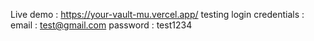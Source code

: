 Live demo : https://your-vault-mu.vercel.app/
testing login credentials :
email : test@gmail.com
password : test1234
